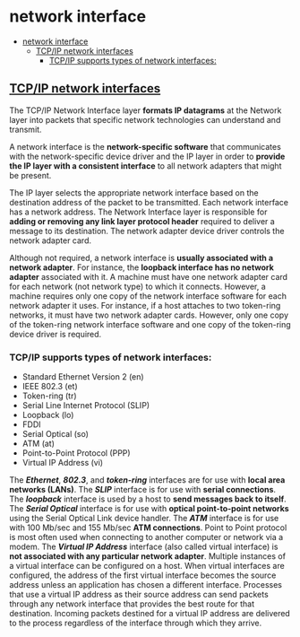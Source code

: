 # network interface

- [network interface](#network-interface)
  - [TCP/IP network interfaces](#tcpip-network-interfaces)
    - [TCP/IP supports types of network interfaces:](#tcpip-supports-types-of-network-interfaces)

## [TCP/IP network interfaces](https://www.ibm.com/support/knowledgecenter/en/ssw_aix_71/network/tcpip_interfaces.html)

The TCP/IP Network Interface layer **formats IP datagrams** at the Network layer into packets that specific network technologies can understand and transmit.

A network interface is the **network-specific software** that communicates with the network-specific device driver and the IP layer in order to **provide the IP layer with a consistent interface** to all network adapters that might be present.

The IP layer selects the appropriate network interface based on the destination address of the packet to be transmitted. Each network interface has a network address. The Network Interface layer is responsible for **adding or removing any link layer protocol header** required to deliver a message to its destination. The network adapter device driver controls the network adapter card.

Although not required, a network interface is **usually associated with a network adapter**. For instance, the **loopback interface has no network adapter** associated with it. A machine must have one network adapter card for each network (not network type) to which it connects. However, a machine requires only one copy of the network interface software for each network adapter it uses. For instance, if a host attaches to two token-ring networks, it must have two network adapter cards. However, only one copy of the token-ring network interface software and one copy of the token-ring device driver is required.

### TCP/IP supports types of network interfaces:

- Standard Ethernet Version 2 (en)
- IEEE 802.3 (et)
- Token-ring (tr)
- Serial Line Internet Protocol (SLIP)
- Loopback (lo)
- FDDI
- Serial Optical (so)
- ATM (at)
- Point-to-Point Protocol (PPP)
- Virtual IP Address (vi)

The ***Ethernet***, ***802.3***, and ***token-ring*** interfaces are for use with **local area networks (LANs)**. The ***SLIP*** interface is for use with **serial connections**. The ***loopback*** interface is used by a host to **send messages back to itself**. The ***Serial Optical*** interface is for use with **optical point-to-point networks** using the Serial Optical Link device handler. The ***ATM*** interface is for use with 100 Mb/sec and 155 Mb/sec **ATM connections**. Point to Point protocol is most often used when connecting to another computer or network via a modem. The ***Virtual IP Address*** interface (also called virtual interface) is **not associated with any particular network adapter**. Multiple instances of a virtual interface can be configured on a host. When virtual interfaces are configured, the address of the first virtual interface becomes the source address unless an application has chosen a different interface. Processes that use a virtual IP address as their source address can send packets through any network interface that provides the best route for that destination. Incoming packets destined for a virtual IP address are delivered to the process regardless of the interface through which they arrive.
